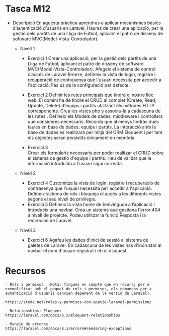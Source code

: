 # Tasca M12
- Descripció
    En aquesta pràctica aprendras a aplicar mecanismes bàsics d’autenticació d’usuaris en Laravel. Hauras de crear una aplicació, per la gestió dels partits de una Lliga de Futbol, aplicant el patró de disseny de software MVC(Model-Vista-Controlador). 

    * Nivell 1
        - Exercici 1
            Crear una aplicació, per la gestió dels partits de una Lliga de Futbol, aplicant el patró de disseny de software MVC(Model-Vista-Controlador). 
            Afegeix el sistema de control d’accés de Laravel Breeze, defineix la vista de login, registre i recuperació de contrasenya que l'usuari necessita per accedir a l'aplicació. Fes ús de la configuració per defecte.

        - Exercici 2
            Definir les rutes principals que tindrà el nostre lloc web. El domini ha de tindre el CRUD al complet (Create, Read, Update, Delete) d'equips i partits utilitzant els mètodes HTTP corresponents.
            Crea les vistes php y associa-la a cadascuna de les rutes .
            Defineix els Models de dades, middleware i controllers que consideres necessaris. Recorda que al menys tindràs dues taules en base de dades; equips i partits. 
            La interacció amb la base de dades es realitzarà per mitjà del ORM Eloquent i per tant els objectes seran persistits únicament en memòria.

        - Exercici 3    
            Crear els formularis necessaris per poder realitzar el CRUD sobre el sistema de gestió d'equips i partits. Heu de validar que la informació introduïda a l'usuari sigui correcta.

    * Nivell 2
        - Exercici 4
            Customitza la vista de login, registre i recuperació de contrasenya que l'usuari necessita per accedir a l'aplicació. Defineix sistema de rols i bloqueja el accés a les diferents vistes segons el seu nivell de privilegis.
        - Exercici 5
            Defineix la vista home de benvinguda a l’aplicació i introdueix una navbar.
            Crea un sistema que gestiona l'error 404 a nivell de projecte. Podeu utilitzar la funció Resposta i la redirecció de Laravel.
    
    * Nivell 3
        - Exercici 6
            Agafeu les dades d'inici de sessió al sistema de galetes de Laravel. En cadascuna de les vistes has d'incrustar al navbar el nom d'usuari registrat i el rol d’aquest.

# Recursos

    - Rols i permisos  (Nota: Tingues en compte que en recurs; per a exemplificar amb el paquet de rols i permisos, els comandos per a autenticació d'usuaris canvien depenent de la versió de Laravel).
    
    https://styde.net/roles-y-permisos-con-spatie-laravel-permission/

    - Relationships: Eloquent
    https://laravel.com/docs/8.x/eloquent-relationships

    - Manejo de errores
    https://laravel.com/docs/8.x/errors#rendering-exceptions